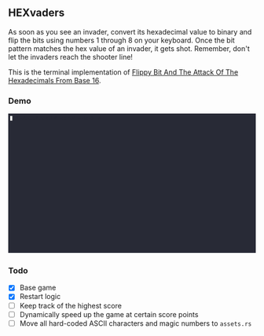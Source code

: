 ## HEXvaders

As soon as you see an invader, convert its hexadecimal value to binary and flip the bits using numbers 1 through 8 on your keyboard. Once the bit pattern matches the hex value of an invader, it gets shot. Remember, don't let the invaders reach the shooter line!

This is the terminal implementation of [Flippy Bit And The Attack Of The Hexadecimals From Base 16](https://flippybitandtheattackofthehexadecimalsfrombase16.com).

### Demo

![Demo](demo.gif)

### Todo

- [x] Base game
- [x] Restart logic
- [ ] Keep track of the highest score
- [ ] Dynamically speed up the game at certain score points
- [ ] Move all hard-coded ASCII characters and magic numbers to `assets.rs`
